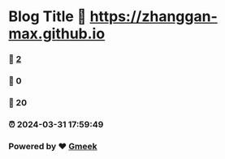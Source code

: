 # Blog Title :link: https://zhanggan-max.github.io 
### :page_facing_up: [2](https://zhanggan-max.github.io/tag.html) 
### :speech_balloon: 0 
### :hibiscus: 20 
### :alarm_clock: 2024-03-31 17:59:49 
### Powered by :heart: [Gmeek](https://github.com/Meekdai/Gmeek)
